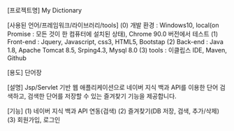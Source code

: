 [프로젝트명] My Dictionary

[사용된 언어/프레임워크/라이브러리/tools]
	(0) 개발 환경 : Windows10, local(on Promise : 모든 것이 한 컴퓨터에 설치된 상태), Chrome 90.0 버전에서 테스트
	(1) Front-end : Jquery, Javascript, css3, HTML5, Bootstap
	(2) Back-end : Java 1.8, Apache Tomcat 8.5, Srping4.3, Mysql 8.0
	(3) tools : 이클립스 IDE, Maven, Github
			   
[용도] 
	단어장 

[설명]
    Jsp/Servlet 기반 웹 애플리케이션으로
	네이버 지식 백과 API를 이용한 단어 검색하고,
	검색한 단어를 저장할 수 있는 즐겨찾기 기능을 제공합니다.

[기능]
	(1) 네이버 지식 백과 API 연동(검색)
	(2) 즐겨찾기(DB 저장, 검색, 추가/삭제)
	(3) 회원가입, 로그인


